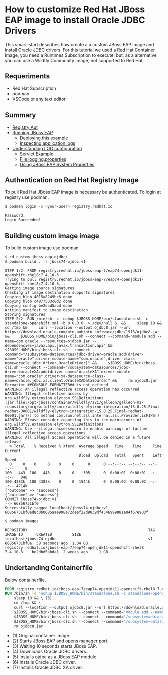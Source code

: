 # How to customize  Red Hat JBoss EAP image to install Oracle JDBC Drivers
This smart-start describes how create a a custom JBoss EAP image and install Oracle JDBC drivers. For this tutorial we used a Red Hat Container Image, you need a Runtimes Subscription to execute, but, as a alternative you can use a Wildfly Community Image, not supported to Red Hat.

## Requeriments
* Red Hat Subscription
* podman
* VSCode or any text editor

## Summary
* [Registry Aut](#building-an-application)
* [Running JBoss EAP](#running-jboss-eap)
    * [Deploying this example](#deploying-this-example)
    * [Inspecting application logs](#inspecting-application-logs)
* [Understanding LOG configuration](#understanding-log-configuration)
    * [Servlet Example](#servlet-example)
    * [File logging.properties](#file-logging.properties)
    * [Using JBoss EAP System Properties](#using-jboss-eap-system-properties)

## Authentication on Red Hat Registry Image
To pull Red Hat JBoss EAP image is necessary be authenticated. To login at registry use podman.
```bash
$ podman login -u <your-user> registry.redhat.io
```
```console
Password: 
Login Succeeded!
```

## Building custom image image
To build custom image use podman
```bash
$ cd custom-jboss-eap-ojdbc/
$ podman build . -t jboss74-ojdbc:v1
```
```console
STEP 1/2: FROM registry.redhat.io/jboss-eap-7/eap74-openjdk11-openshift-rhel8:7.4.10-3
Trying to pull registry.redhat.io/jboss-eap-7/eap74-openjdk11-openshift-rhel8:7.4.10-3...
Getting image source signatures
Checking if image destination supports signatures
Copying blob 4015a8249bc6 done  
Copying blob c4877503c8d2 done  
Copying config be2dbd5abd done  
Writing manifest to image destination
Storing signatures
STEP 2/2: RUN /bin/sh -c 'nohup $JBOSS_HOME/bin/standalone.sh -c standalone-openshift.xml -b 0.0.0.0  > /dev/null &' &&     sleep 10 &&     cd /tmp &&     curl --location --output ojdbc8.jar --url https://download.oracle.com/otn-pub/otn_software/jdbc/1918/ojdbc8.jar &&     $JBOSS_HOME/bin/jboss-cli.sh --connect --command="module add --name=com.oracle --resources=ojdbc8.jar --dependencies=javax.api,javax.transaction.api" &&     $JBOSS_HOME/bin/jboss-cli.sh --connect --command="/subsystem=datasources/jdbc-driver=oracle:add(driver-name="oracle",driver-module-name="com.oracle",driver-class-name=oracle.jdbc.driver.OracleDriver)" &&     $JBOSS_HOME/bin/jboss-cli.sh --connect --command="/subsystem=datasources/jdbc-driver=oracleXA:add(driver-name="oracleXA",driver-module-name="com.oracle",driver-xa-datasource-class-name=oracle.jdbc.xa.client.OracleXADataSource)" &&     rm ojdbc8.jar
Formatter ##CONSOLE-FORMATTER## is not defined
WARNING: An illegal reflective access operation has occurred
WARNING: Illegal reflective access by org.wildfly.extension.elytron.SSLDefinitions (jar:file:/opt/jboss/container/wildfly/s2i/galleon/galleon-m2-repository/org/wildfly/core/wildfly-elytron-integration/15.0.25.Final-redhat-00001/wildfly-elytron-integration-15.0.25.Final-redhat-00001.jar!/) to method com.sun.net.ssl.internal.ssl.Provider.isFIPS()
WARNING: Please consider reporting this to the maintainers of org.wildfly.extension.elytron.SSLDefinitions
WARNING: Use --illegal-access=warn to enable warnings of further illegal reflective access operations
WARNING: All illegal access operations will be denied in a future release
  % Total    % Received % Xferd  Average Speed   Time    Time     Time  Current
                                 Dload  Upload   Total   Spent    Left  Speed
  0     0    0     0    0     0      0      0 --:--:-- --:--:-- --:--:--     0
100   443  100   443    0     0    305      0  0:00:01  0:00:01 --:--:--   848
100 4383k  100 4383k    0     0  1544k      0  0:00:02  0:00:02 --:--:-- 4714k
{"outcome" => "success"}
{"outcome" => "success"}
COMMIT jboss74-ojdbc:v1
--> 66856731bf0
Successfully tagged localhost/jboss74-ojdbc:v1
66856731bf0ed8c0b0685aae998a72ceef22d9039df4546999881a04f67e903f
```
```bash
$ podman images
```
```console
REPOSITORY                                                      TAG         IMAGE ID      CREATED         SIZE
localhost/jboss74-ojdbc                                         v1          66856731bf0e  58 seconds ago  1.04 GB
registry.redhat.io/jboss-eap-7/eap74-openjdk11-openshift-rhel8  7.4.10-3    be2dbd5abda1  2 weeks ago     1 GB
```
## Undertanding Containerfile
Below containerfile.
```dockerfile
FROM registry.redhat.io/jboss-eap-7/eap74-openjdk11-openshift-rhel8:7.4.10-3 (1)
RUN /bin/sh -c 'nohup $JBOSS_HOME/bin/standalone.sh -c standalone-openshift.xml -b 0.0.0.0  > /dev/null &' && \ (2)
    sleep 10 && \ (3)
    cd /tmp && \
    curl --location --output ojdbc8.jar --url https://download.oracle.com/otn-pub/otn_software/jdbc/1918/ojdbc8.jar && \ (4)
    $JBOSS_HOME/bin/jboss-cli.sh --connect --command="module add --name=com.oracle --resources=ojdbc8.jar --dependencies=javax.api,javax.transaction.api" && \ (5)
    $JBOSS_HOME/bin/jboss-cli.sh --connect --command="/subsystem=datasources/jdbc-driver=oracle:add(driver-name="oracle",driver-module-name="com.oracle",driver-class-name=oracle.jdbc.driver.OracleDriver)" && \ (6)
    $JBOSS_HOME/bin/jboss-cli.sh --connect --command="/subsystem=datasources/jdbc-driver=oracleXA:add(driver-name="oracleXA",driver-module-name="com.oracle",driver-xa-datasource-class-name=oracle.jdbc.xa.client.OracleXADataSource)" && \ (7)
    rm ojdbc8.jar
```
* (1) Original container image.
* (2) Starts JBoss EAP and opens manager port.
* (3) Waiting 10 seconds starts JBoss EAP.
* (4) Downloads Oracle JDBC drivers.
* (5) Installs ojdbc as a JBoss EAP module.
* (6) Installs Oracle JDBC driver.
* (7) Installs Oracle JDBC XA driver.